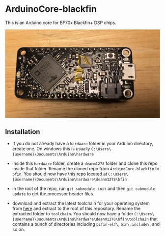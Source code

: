 # ArduinoCore-blackfin

This is an Arduino core for BF70x Blackfin+ DSP chips.

![Alt text](dsp_feather.JPG)

## Installation
* If you do not already have a `hardware` folder in your Arduino directory, create one. On windows this is usually `C:\Users\{username}\Documents\Arduino\hardware`

* inside this `hardware` folder, create a `deanm1278` folder and clone this repo inside that folder. Rename the cloned repo from `ArduinoCore-blackfin` to `bfin`. You should now have this repo located at `C:\Users\{username}\Documents\Arduino\hardware\deanm1278\bfin`

* in the root of the repo, run `git submodule init` and then `git submodule update` to get the processor header files.

* download and extract the latest toolchain for your operating system from [here](https://github.com/deanm1278/blackfin-plus-gnu/releases) and extract to the root of this repository. Rename the extracted folder to `toolchain`. You should now have a folder `C:\Users\{username}\Documents\Arduino\hardware\deanm1278\bfin\toolchain` that contains a bunch of directories including `bifin-elf\`, `bin\`, `include\`, and so on.
